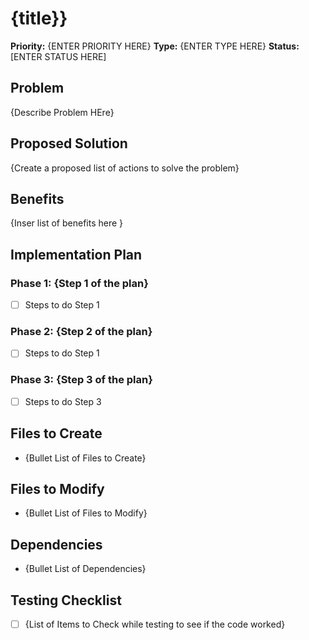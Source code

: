 # {title}}

**Priority:** {ENTER PRIORITY HERE}
**Type:** {ENTER TYPE HERE}
**Status:** [ENTER STATUS HERE]

## Problem

{Describe Problem HEre}

## Proposed Solution

{Create a proposed list of actions to solve the problem}

## Benefits

{Inser list of benefits here
}
## Implementation Plan

### Phase 1: {Step 1 of the plan}
- [ ] Steps to do Step 1

### Phase 2: {Step 2 of the plan}
- [ ] Steps to do Step 1

### Phase 3: {Step 3 of the plan}
- [ ] Steps to do Step 3


## Files to Create

- {Bullet List of Files to Create}

## Files to Modify

- {Bullet List of Files to Modify}

## Dependencies

- {Bullet List of Dependencies}

## Testing Checklist

- [ ] {List of Items to Check while testing to see if the code worked}

